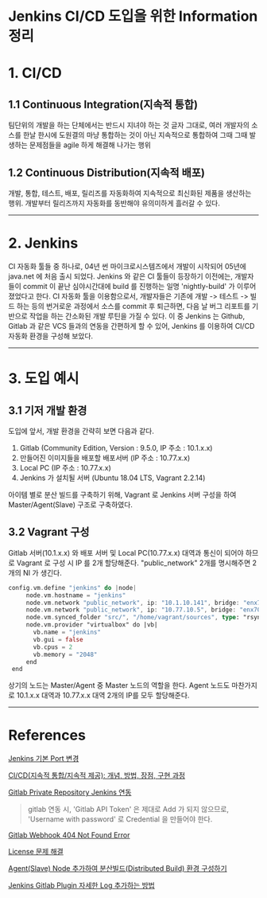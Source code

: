Jenkins CI/CD 도입을 위한 Information 정리
=======================================
# 1. CI/CD
## 1.1 Continuous Integration(지속적 통합)
 팀단위의 개발을 하는 단체에서는 반드시 지녀야 하는 것
 글자 그대로, 여러 개발자의 소스를 한날 한시에 도원결의 마냥 통합하는 것이 아닌 지속적으로 통합하여 그때 그때 발생하는 문제점들을 agile 하게 해결해 나가는 행위
## 1.2 Continuous Distribution(지속적 배포)
 개발, 통합, 테스트, 배포, 릴리즈를 자동화하여 지속적으로 최신화된 제품을 생산하는 행위.
 개발부터 릴리즈까지 자동화를 동반해야 유의미하게 흘러갈 수 있다.
***
# 2. Jenkins
 CI 자동화 툴들 중 하나로, 04년 썬 마이크로시스템즈에서 개발이 시작되어 05년에 java.net 에 처음 출시 되었다.
 Jenkins 와 같은 CI 툴들이 등장하기 이전에는, 개발자들이 commit 이 끝난 심야시간대에 build 를 진행하는 일명 'nightly-build' 가 이루어졌었다고 한다.
 CI 자동화 툴을 이용함으로서, 개발자들은 기존에 개발 -> 테스트 -> 빌드 하는 등의 번거로운 과정에서 소스를 commit 후 퇴근하면, 다음 날 버그 리포트를 기반으로 작업을 하는 간소화된 개발 루틴을 가질 수 있다.
 이 중 Jenkins 는 Github, Gitlab 과 같은 VCS 들과의 연동을 간편하게 할 수 있어, Jenkins 를 이용하여 CI/CD 자동화 환경을 구성해 보았다.
***
# 3. 도입 예시
## 3.1 기저 개발 환경
 도입에 앞서, 개발 환경을 간략히 보면 다음과 같다.
 1. Gitlab (Community Edition, Version : 9.5.0, IP 주소 : 10.1.x.x)
 2. 만들어진 이미지들을 배포할 배포서버 (IP 주소 : 10.77.x.x)
 3. Local PC (IP 주소 : 10.77.x.x)
 4. Jenkins 가 설치될 서버 (Ubuntu 18.04 LTS, Vagrant 2.2.14)
 
 아이템 별로 분산 빌드를 구축하기 위해, Vagrant 로 Jenkins 서버 구성을 하여 Master/Agent(Slave) 구조로 구축하였다.
## 3.2 Vagrant 구성
 Gitlab 서버(10.1.x.x) 와 배포 서버 및 Local PC(10.77.x.x) 대역과 통신이 되어야 하므로 Vagrant 로 구성 시 IP 를 2개 할당해준다.
 "public_network" 2개를 명시해주면 2개의 NI 가 생긴다.
 
 ```rust
 config.vm.define "jenkins" do |node|
      node.vm.hostname = "jenkins"
      node.vm.network "public_network", ip: "10.1.10.141", bridge: "enx705dccfa0b19"
      node.vm.network "public_network", ip: "10.77.10.5", bridge: "enx705dccfa0f13"
      node.vm.synced_folder "src/", "/home/vagrant/sources", type: "rsync"
      node.vm.provider "virtualbox" do |vb|
        vb.name = "jenkins"
        vb.gui = false
        vb.cpus = 2
        vb.memory = "2048"
      end
  end
  ```
  
 상기의 노드는 Master/Agent 중 Master 노드의 역할을 한다. Agent 노드도 마찬가지로 10.1.x.x 대역과 10.77.x.x 대역 2개의 IP를 모두 할당해준다.
 
***
# References
[Jenkins 기본 Port 변경](https://jojoldu.tistory.com/354)

[CI/CD(지속적 통합/지속적 제공): 개념, 방법, 장점, 구현 과정](https://www.redhat.com/ko/topics/devops/what-is-ci-cd)

[Gitlab Private Repository Jenkins 연동](https://softwaree.tistory.com/66)

> gitlab 연동 시, 'Gitlab API Token' 은 제대로 Add 가 되지 않으므로, 'Username with password' 로 Credential 을 만들어야 한다.

[Gitlab Webhook 404 Not Found Error](https://github.com/jenkinsci/gitlab-plugin/issues/608)

[License 문제 해결](https://beomseok95.tistory.com/185)

[Agent(Slave) Node 추가하여 분산빌드(Distributed Build) 환경 구성하기](https://nirsa.tistory.com/302)

[Jenkins Gitlab Plugin 자세한 Log 추가하는 방법](https://github.com/jenkinsci/gitlab-plugin)
